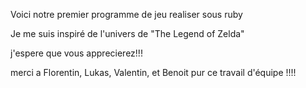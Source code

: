 Voici notre premier programme de jeu realiser sous ruby

Je me suis inspiré de l'univers de "The Legend of Zelda" 

j'espere que vous apprecierez!!!

merci a Florentin, Lukas, Valentin, et Benoit pur ce travail d'équipe !!!!
